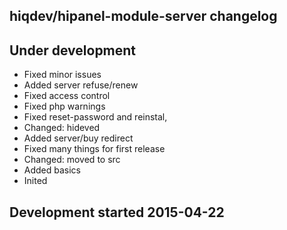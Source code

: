 hiqdev/hipanel-module-server changelog
--------------------------------------

## Under development

- Fixed minor issues
- Added server refuse/renew
- Fixed access control
- Fixed php warnings
- Fixed reset-password and reinstal,
- Changed: hideved
- Added server/buy redirect
- Fixed many things for first release
- Changed: moved to src
- Added basics
- Inited

## Development started 2015-04-22

